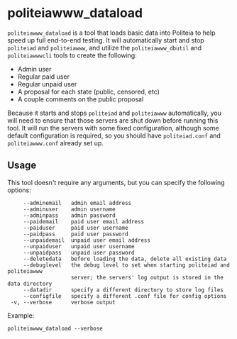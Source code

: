# politeiawww_dataload

`politeiawww_dataload` is a tool that loads basic data into Politeia to help
speed up full end-to-end testing. It will automatically start and stop
`politeiad` and `politeiawww`, and utilize the `politeiawww_dbutil` and
`politeiawwwcli` tools to create the following:

* Admin user
* Regular paid user
* Regular unpaid user
* A proposal for each state (public, censored, etc)
* A couple comments on the public proposal

Because it starts and stops `politeiad` and `politeiawww` automatically, you
will need to ensure that those servers are shut down before running this tool.
It will run the servers with some fixed configuration, although some default
configuration is required, so you should have `politeiad.conf` and `politeiawww.conf`
already set up.

## Usage

This tool doesn't require any arguments, but you can specify the following options:

```
     --adminemail   admin email address
     --adminuser    admin username
     --adminpass    admin password
     --paidemail    paid user email address
     --paiduser     paid user username
     --paidpass     paid user password
     --unpaidemail  unpaid user email address
     --unpaiduser   unpaid user username
     --unpaidpass   unpaid user password
     --deletedata   before loading the data, delete all existing data
     --debuglevel   the debug level to set when starting politeiad and politeiawww
                    server; the servers' log output is stored in the data directory
     --datadir      specify a different directory to store log files
     --configfile   specify a different .conf file for config options
 -v, --verbose      verbose output
```

Example:

```
politeiawww_dataload --verbose
```
